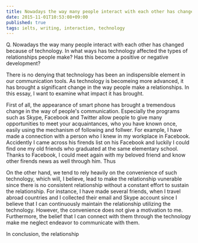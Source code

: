 ```yaml
---
title: Nowadays the way many people interact with each other has changed because of technology.
date: 2015-11-01T10:53:08+09:00
published: true
tags: ielts, writing, interaction, technology
---
```



Q. Nowadays the way many people interact with each other has changed because of technology.
In what ways has technology affected the types of relationships people make?
Has this become a positive or negative development?


There is no denying that technology has been an indispensible element in our communication tools. As technology is becomeing more advanced, it has brought a significant change in the way people make a relationships. In this essay, I want to examine what impact it has brought.

First of all, the appearance of smart phone has brought a tremendous change in the way of people's communication.  Especially the programs such as Skype, Facebook and Twitter allow people to give many opportunities to meet your acquaintances, who you have known once, easily using the mechanism of following and follwer. For example, I have made a connection with a person who I knew in my workplace in Facebook. Accidently I came across his firends list on his Facebook and luckily I could find one my old friends who graduated at the same elementary school. Thanks to Facebook, I could meet again with my beloved friend and know other firends news as well through him. Thus

On the other hand, we tend to rely heavily on the convenience of such technology, which will, I believe, lead to make the relationship vunerable since there is no consistent relationship without a constant effort to sustain the relationship. For instance, I have made several friends, when I travel abroad countries and I collected their email and Skype account since I believe that I can continuously maintain the relationship utilizing the technology. However, the convenience does not give a motivation to me. Furthermore, the belief that I can connect with them through the technology make me neglect endeavor to communicate with them.

In conclusion, the relationship
